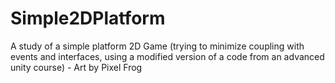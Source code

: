 # Simple2DPlatform
 A study of a simple platform 2D Game (trying to minimize coupling with events and interfaces, using a modified version of a code from an advanced unity course) - Art by Pixel Frog